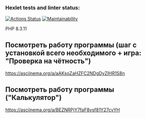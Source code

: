 ### Hexlet tests and linter status:
[![Actions Status](https://github.com/Zickerman/php-project-lvl1/actions/workflows/hexlet-check.yml/badge.svg)](https://github.com/Zickerman/php-project-lvl1/actions)
[![Maintainability](https://api.codeclimate.com/v1/badges/6dbb997aff6a327452d3/maintainability)](https://codeclimate.com/github/Zickerman/php-project-lvl1/maintainability)

PHP 8.3.11

## Посмотреть работу программы (шаг с установкой всего необходимого + игра: "Проверка на чётность")
https://asciinema.org/a/aAKsoZaHZFC2NDgDyZIHR1S8n

## Посмотреть работу программы ("Калькулятор")
https://asciinema.org/a/BEZNRPjY7faF8vsf81Y27cvYH